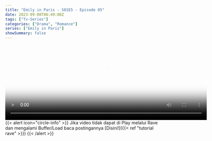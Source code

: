 ```yaml
---
title: "Emily in Paris - S01E5 - Episode 05"
date: 2023-09-08T06:49:08Z
tags: ["Tv-Series"]
categories: ["Drama", "Romance"]
series: ["Emily in Paris"]
showSummary: false
---
```


<video id="video-2" 
class="art-preview lazy video-js vjs-default-skin vjs-big-play-centered" 
controls preload="auto" 
width="640" 
height="240" 
poster="https://www.themoviedb.org/t/p/original/fGTzOjsaNmWF7zYt1LO2VHJOwuo.jpg" 
data-setup='{ "example_option": true, "width": "auto", "height": "auto", "techOrder": ["html5","flash"] }' 
onseeked="true"> <source src="https://kp3d-my.sharepoint.com/personal/ryoo_kp3d_onmicrosoft_com/_layouts/15/download.aspx?share=EcDC5gl5qyREjf8heMFGVfYBuprDr-sBqWFf7beYL0-06w" type='video/mp4'>
</video>
<br>
{{< alert icon="circle-info" >}}
Jika video tidak dapat di Play melalui Rave dan mengalami Buffer/Load baca postingannya [Disini!]({{< ref "tutorial rave" >}})
{{< /alert >}}
